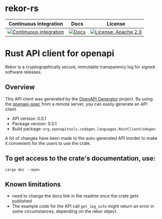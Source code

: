 # rekor-rs

Continuous integration | Docs | License
 ----------------------|------|---------
 [![Continuous integration](https://github.com/sigstore/sigstore-rs/actions/workflows/tests.yml/badge.svg)](https://github.com/jyotsna-penumaka/rekor-rs/actions/workflows/github-actions.yml) | [![Docs](https://img.shields.io/badge/docs-%20-blue)](https://sigstore.github.io/sigstore-rs/sigstore) |  [![License: Apache 2.0](https://img.shields.io/badge/License-Apache2.0-brightgreen.svg)](https://opensource.org/licenses/Apache-2.0)
 
# Rust API client for openapi

Rekor is a cryptographically secure, immutable transparency log for signed software releases.

## Overview

This API client was generated by the [OpenAPI Generator](https://openapi-generator.tech) project.  By using the [openapi-spec](https://openapis.org) from a remote server, you can easily generate an API client.

- API version: 0.0.1
- Package version: 0.0.1
- Build package: `org.openapitools.codegen.languages.RustClientCodegen`

A lot of changes have been made to the auto-generated API inorder to make it convenient for the users to use the crate.

## To get access to the crate's documentation, use:

```
cargo doc --open
```

## Known limitations
* need to change the docs link in the readme once the crate gets published
* The example code for the API call `get_log_info` might return an error in some circumstances, depending on the rekor object. 